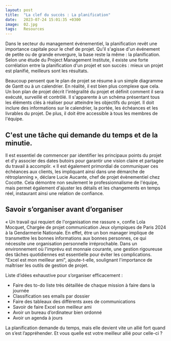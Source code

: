 ```yaml
---
layout: post
title:  "La clef du succès : La planification"
date:   2023-07-24 15:01:35 +0300
image:  02.jpg
tags:   Resources
---
```

Dans le secteur du management événementiel, la planification revêt une importance capitale pour le chef de projet. Qu'il s'agisse d'un événement de petite ou de grande envergure, la base reste la même : la planification. Selon une étude du Project Management Institute, il existe une forte corrélation entre la planification d'un projet et son succès : mieux un projet est planifié, meilleurs sont les résultats.

Beaucoup pensent que le plan de projet se résume à un simple diagramme de Gantt ou à un calendrier. En réalité, il est bien plus complexe que cela. Un bon plan de projet décrit l'intégralité du projet et définit comment il sera exécuté, surveillé et contrôlé. Il s'apparente à un schéma présentant tous les éléments clés à réaliser pour atteindre les objectifs du projet. Il doit inclure des informations sur le calendrier, la portée, les échéances et les livrables du projet. De plus, il doit être accessible à tous les membres de l'équipe.

## C'est une tâche qui demande du temps et de la minutie.

Il est essentiel de commencer par identifier les principaux points du projet et d'y associer des dates butoirs pour garantir une vision claire et partagée du travail à accomplir. « Il est également primordial de communiquer ces échéances aux clients, les impliquant ainsi dans une démarche de rétroplanning », déclare Lucie Aucante, chef de projet évènementiel chez Cocotte. Cela démontre non seulement le professionnalisme de l'équipe, mais permet également d'ajuster les détails et les changements en temps réel, instaurant ainsi une relation de confiance.

## Savoir s’organiser avant d’organiser
« Un travail qui requiert de l'organisation me rassure », confie Lola Mocquet, Chargée de projet communication Jeux olympiques de Paris 2024 à la Gendarmerie Nationale. En effet, être un bon manager implique de transmettre les bonnes informations aux bonnes personnes, ce qui nécessite une organisation personnelle irréprochable. Dans un environnement où l'imprévu est monnaie courante, une gestion rigoureuse des tâches quotidiennes est essentielle pour éviter les complications. "Excel est mon meilleur ami", ajoute-t-elle, soulignant l'importance de maîtriser les outils de gestion de projet.

Liste d’idées exhaustive pour s’organiser efficacement :
* Faire des to-do liste très détaillée de chaque mission à faire dans la journée
* Classification ses emails par dossier
* Faire des tableaux des différents axes de communications
* Savoir de faire Excel son meilleur ami
* Avoir un bureau d’ordinateur bien ordonné
* Avoir un agenda à jours

La planification demande du temps, mais elle devient vite un allié fort quand on s’est l’appréhender. Et vous quelle est votre meilleur allié pour celle-ci ?